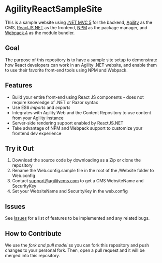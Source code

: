 # AgilityReactSampleSite

This is a sample website using [.NET MVC 5](https://docs.microsoft.com/en-us/aspnet/mvc/mvc5) for the backend, [Agility](https://agilitycms.com) as the CMS, [ReactJS.NET](http://reactjs.net/) as the frontend, [NPM](https://www.npmjs.com/) as the package manager, and [Webpack 4](https://webpack.js.org/) as the module bundler.

## Goal
The purpose of this repository is to have a sample site setup to demonstrate how React developers can work in an Agility .NET website, and enable them to use their favorite front-end tools using NPM and Webpack.

## Features
- Build your entire front-end using React JS components - does not require knowledge of .NET or Razor syntax
- Use ES6 *imports* and *exports*
- Integrates with Agility.Web and the Content Repository to use content from your Agility instance
- Server-side rendering support enabled by ReactJS.NET
- Take advantage of NPM and Webpack support to customize your frontend dev experience

## Try it Out
1. Download the source code by downloading as a Zip or clone the repository
2. Rename the Web.config.sample file in the root of the /Website folder to Web.config
3. Contact [support@agilitycms.com](mailTo:support@agilitycms.com) to get a CMS WebsiteName and SecurityKey
4. Set your WebsiteName and SecurityKey in the web.config

## Issues
See [Issues](https://github.com/AgilityInc/AgilityReactSampleSite/issues) for a list of features to be implemented and any related bugs.

## How to Contribute
We use the *fork and pull model* so you can fork this repository and push changes to your personal fork. Then, open a pull request and it will be merged into this repository.

